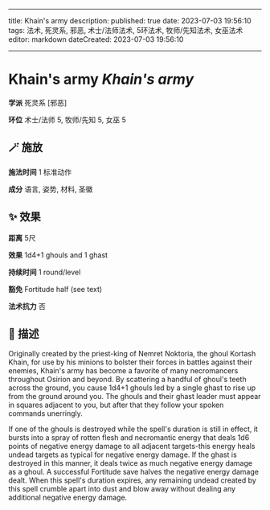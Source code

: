 
---
title: Khain's army
description: 
published: true
date: 2023-07-03 19:56:10
tags: 法术, 死灵系, 邪恶, 术士/法师法术, 5环法术, 牧师/先知法术, 女巫法术
editor: markdown
dateCreated: 2023-07-03 19:56:10

---

# **Khain's army** *Khain's army*

**学派** 死灵系 \[邪恶\] 

**环位** 术士/法师 5, 牧师/先知 5, 女巫 5

## 🪄 施放

**施法时间** 1 标准动作

**成分** 语言, 姿势, 材料, 圣徽

## ✨ 效果  

**距离** 5尺 

**效果** 1d4+1 ghouls and 1 ghast 

**持续时间** 1 round/level 

**豁免** Fortitude half (see text)

**法术抗力** 否

## 📖 描述

Originally created by the priest-king of Nemret Noktoria, the ghoul Kortash Khain, for use by his minions to bolster their forces in battles against their enemies, Khain's army has become a favorite of many necromancers throughout Osirion and beyond. By scattering a handful of ghoul's teeth across the ground, you cause 1d4+1 ghouls led by a single ghast to rise up from the ground around you. The ghouls and their ghast leader must appear in squares adjacent to you, but after that they follow your spoken commands unerringly.

If one of the ghouls is destroyed while the spell's duration is still in effect, it bursts into a spray of rotten flesh and necromantic energy that deals 1d6 points of negative energy damage to all adjacent targets-this energy heals undead targets as typical for negative energy damage. If the ghast is destroyed in this manner, it deals twice as much negative energy damage as a ghoul. A successful Fortitude save halves the negative energy damage dealt. When this spell's duration expires, any remaining undead created by this spell crumble apart into dust and blow away without dealing any additional negative energy damage.
    